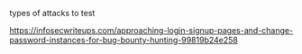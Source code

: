 types of attacks to test

https://infosecwriteups.com/approaching-login-signup-pages-and-change-password-instances-for-bug-bounty-hunting-99819b24e258
